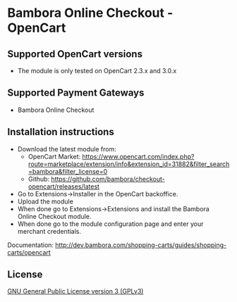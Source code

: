 # Bambora Online Checkout - OpenCart

## Supported OpenCart versions
 * The module is only tested on OpenCart 2.3.x and 3.0.x

## Supported Payment Gateways
 * Bambora Online Checkout

## Installation instructions
 * Download the latest module from:
   * OpenCart Market: https://www.opencart.com/index.php?route=marketplace/extension/info&extension_id=31882&filter_search=bambora&filter_license=0
   * Github: https://github.com/bambora/checkout-opencart/releases/latest 
 * Go to Extensions->Installer in the OpenCart backoffice.
 * Upload the module
 * When done go to Extensions->Extensions and install the Bambora Online Checkout module.
 * When done go to the module configuration page and enter your merchant credentials.
 
Documentation: http://dev.bambora.com/shopping-carts/guides/shopping-carts/opencart

## License

[GNU General Public License version 3 (GPLv3)](https://www.gnu.org/licenses/gpl-3.0.en.html)

